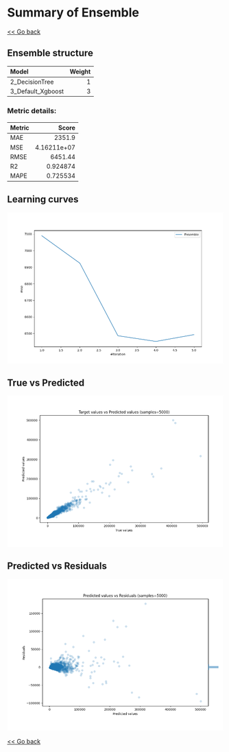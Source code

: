 # Summary of Ensemble

[<< Go back](../README.md)


## Ensemble structure
| Model             |   Weight |
|:------------------|---------:|
| 2_DecisionTree    |        1 |
| 3_Default_Xgboost |        3 |

### Metric details:
| Metric   |          Score |
|:---------|---------------:|
| MAE      | 2351.9         |
| MSE      |    4.16211e+07 |
| RMSE     | 6451.44        |
| R2       |    0.924874    |
| MAPE     |    0.725534    |



## Learning curves
![Learning curves](learning_curves.png)
## True vs Predicted

![True vs Predicted](true_vs_predicted.png)


## Predicted vs Residuals

![Predicted vs Residuals](predicted_vs_residuals.png)



[<< Go back](../README.md)

